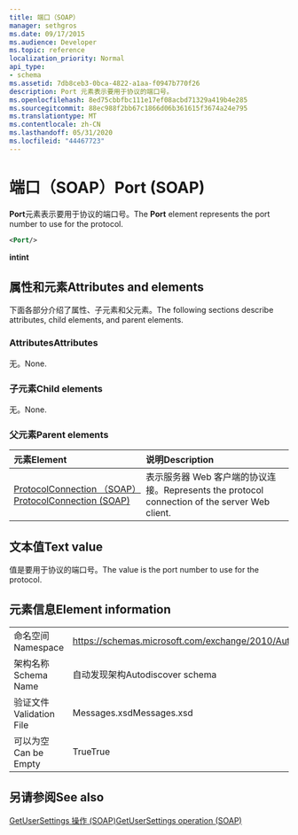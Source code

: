 ```yaml
---
title: 端口（SOAP）
manager: sethgros
ms.date: 09/17/2015
ms.audience: Developer
ms.topic: reference
localization_priority: Normal
api_type:
- schema
ms.assetid: 7db8ceb3-0bca-4822-a1aa-f0947b770f26
description: Port 元素表示要用于协议的端口号。
ms.openlocfilehash: 8ed75cbbfbc111e17ef08acbd71329a419b4e285
ms.sourcegitcommit: 88ec988f2bb67c1866d06b361615f3674a24e795
ms.translationtype: MT
ms.contentlocale: zh-CN
ms.lasthandoff: 05/31/2020
ms.locfileid: "44467723"
---
```

# <a name="port-soap"></a><span data-ttu-id="9694a-103">端口（SOAP）</span><span class="sxs-lookup"><span data-stu-id="9694a-103">Port (SOAP)</span></span>

<span data-ttu-id="9694a-104">**Port**元素表示要用于协议的端口号。</span><span class="sxs-lookup"><span data-stu-id="9694a-104">The **Port** element represents the port number to use for the protocol.</span></span> 
  
```XML
<Port/>
```

 <span data-ttu-id="9694a-105">**int**</span><span class="sxs-lookup"><span data-stu-id="9694a-105">**int**</span></span>
## <a name="attributes-and-elements"></a><span data-ttu-id="9694a-106">属性和元素</span><span class="sxs-lookup"><span data-stu-id="9694a-106">Attributes and elements</span></span>

<span data-ttu-id="9694a-107">下面各部分介绍了属性、子元素和父元素。</span><span class="sxs-lookup"><span data-stu-id="9694a-107">The following sections describe attributes, child elements, and parent elements.</span></span>
  
### <a name="attributes"></a><span data-ttu-id="9694a-108">Attributes</span><span class="sxs-lookup"><span data-stu-id="9694a-108">Attributes</span></span>

<span data-ttu-id="9694a-109">无。</span><span class="sxs-lookup"><span data-stu-id="9694a-109">None.</span></span>
  
### <a name="child-elements"></a><span data-ttu-id="9694a-110">子元素</span><span class="sxs-lookup"><span data-stu-id="9694a-110">Child elements</span></span>

<span data-ttu-id="9694a-111">无。</span><span class="sxs-lookup"><span data-stu-id="9694a-111">None.</span></span>
  
### <a name="parent-elements"></a><span data-ttu-id="9694a-112">父元素</span><span class="sxs-lookup"><span data-stu-id="9694a-112">Parent elements</span></span>

|<span data-ttu-id="9694a-113">**元素**</span><span class="sxs-lookup"><span data-stu-id="9694a-113">**Element**</span></span>|<span data-ttu-id="9694a-114">**说明**</span><span class="sxs-lookup"><span data-stu-id="9694a-114">**Description**</span></span>|
|:-----|:-----|
|[<span data-ttu-id="9694a-115">ProtocolConnection （SOAP）</span><span class="sxs-lookup"><span data-stu-id="9694a-115">ProtocolConnection (SOAP)</span></span>](protocolconnection-soap.md) <br/> |<span data-ttu-id="9694a-116">表示服务器 Web 客户端的协议连接。</span><span class="sxs-lookup"><span data-stu-id="9694a-116">Represents the protocol connection of the server Web client.</span></span>  <br/> |
   
## <a name="text-value"></a><span data-ttu-id="9694a-117">文本值</span><span class="sxs-lookup"><span data-stu-id="9694a-117">Text value</span></span>

<span data-ttu-id="9694a-118">值是要用于协议的端口号。</span><span class="sxs-lookup"><span data-stu-id="9694a-118">The value is the port number to use for the protocol.</span></span>
  
## <a name="element-information"></a><span data-ttu-id="9694a-119">元素信息</span><span class="sxs-lookup"><span data-stu-id="9694a-119">Element information</span></span>

|||
|:-----|:-----|
|<span data-ttu-id="9694a-120">命名空间</span><span class="sxs-lookup"><span data-stu-id="9694a-120">Namespace</span></span>  <br/> |https://schemas.microsoft.com/exchange/2010/Autodiscover  <br/> |
|<span data-ttu-id="9694a-121">架构名称</span><span class="sxs-lookup"><span data-stu-id="9694a-121">Schema Name</span></span>  <br/> |<span data-ttu-id="9694a-122">自动发现架构</span><span class="sxs-lookup"><span data-stu-id="9694a-122">Autodiscover schema</span></span>  <br/> |
|<span data-ttu-id="9694a-123">验证文件</span><span class="sxs-lookup"><span data-stu-id="9694a-123">Validation File</span></span>  <br/> |<span data-ttu-id="9694a-124">Messages.xsd</span><span class="sxs-lookup"><span data-stu-id="9694a-124">Messages.xsd</span></span>  <br/> |
|<span data-ttu-id="9694a-125">可以为空</span><span class="sxs-lookup"><span data-stu-id="9694a-125">Can be Empty</span></span>  <br/> |<span data-ttu-id="9694a-126">True</span><span class="sxs-lookup"><span data-stu-id="9694a-126">True</span></span>  <br/> |
   
## <a name="see-also"></a><span data-ttu-id="9694a-127">另请参阅</span><span class="sxs-lookup"><span data-stu-id="9694a-127">See also</span></span>



[<span data-ttu-id="9694a-128">GetUserSettings 操作 (SOAP)</span><span class="sxs-lookup"><span data-stu-id="9694a-128">GetUserSettings operation (SOAP)</span></span>](getusersettings-operation-soap.md)

